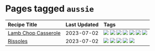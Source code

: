 # Pages tagged `aussie`

|Recipe Title|Last Updated|Tags
|:---|:---|:---|
|[Lamb Chop Casserole](../recipes/lambchopcasserole.md)|2023-07-02|[![](https://img.shields.io/badge/tag-aussie-9fef19)](../tags/aussie.md) [![](https://img.shields.io/badge/tag-baked-1d5152)](../tags/baked.md) [![](https://img.shields.io/badge/tag-battered-d5a11)](../tags/battered.md) [![](https://img.shields.io/badge/tag-casserole-6d71)](../tags/casserole.md) [![](https://img.shields.io/badge/tag-family-4e6ea)](../tags/family.md) [![](https://img.shields.io/badge/tag-fried-28ab17)](../tags/fried.md) [![](https://img.shields.io/badge/tag-lamb-f6b493)](../tags/lamb.md)|
|[Rissoles](../recipes/rissoles.md)|2023-07-02|[![](https://img.shields.io/badge/tag-aussie-9fef19)](../tags/aussie.md) [![](https://img.shields.io/badge/tag-beef-d4602a)](../tags/beef.md) [![](https://img.shields.io/badge/tag-easy-427cd)](../tags/easy.md) [![](https://img.shields.io/badge/tag-family-4e6ea)](../tags/family.md) [![](https://img.shields.io/badge/tag-fried-28ab17)](../tags/fried.md)|